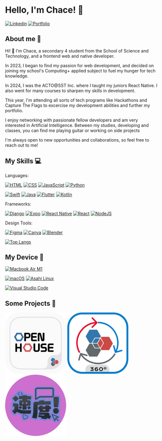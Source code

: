 # Hello, I'm Chace! 🫶
<a href="https://www.linkedin.com/in/chace-tan-ba72162ba/"><img alt="Linkedin" src="https://custom-icon-badges.demolab.com/badge/Lets connect!-0A66C2?logo=linkedin-white&logoColor=fff"></a>
<a href="https://chacesportfolio.vercel.app/"><img alt="Portfolio" src="https://img.shields.io/badge/My Portfolio-%23000000.svg?logo=vercel&logoColor=white"></a>


## About me 🤗

Hi! 👋 I'm Chace, a secondary 4 student from the School of Science and Technology, and a frontend web and native developer.

In 2023, I began to find my passion for web development, and decided on joining my school's Computing+ applied subject to fuel my hunger for tech knowledge.

In 2024, I was the ACTO@SST Inc. where I taught my juniors React Native. I also went for many courses to sharpen my skills in development.

This year, I'm attending all sorts of tech programs like Hackathons and Capture The Flags to excercise my development abilities and further my portfolio.

I enjoy networking with passionate fellow developers and am very interested in Artificial Intelligence. Between my studies, developing and classes, you can find me playing guitar or working on side projects

I'm always open to new opportunities and collaborations, so feel free to reach out to me! 
## My Skills 💻
Languages: 
<p>
    <a href="https://en.wikipedia.org/wiki/HTML"><img alt="HTML" src="https://img.shields.io/badge/HTML%20-%23E34F26.svg?logo=html5&logoColor=white"></a>
    <a href="https://en.wikipedia.org/wiki/CSS"><img alt="CSS" src="https://img.shields.io/badge/CSS%20-%231572B6.svg?logo=css3&logoColor=white"></a>
    <a href="https://en.wikipedia.org/wiki/JavaScript"><img alt="JavaScript" src="https://img.shields.io/badge/JavaScript%20-%23F7DF1E.svg?logo=javascript&logoColor=black"></a>
    <a href="https://en.wikipedia.org/wiki/Python_(programming_language)"><img alt="Python" src="https://img.shields.io/badge/Python%20-%2314354C.svg?logo=python&logoColor=white"></a>
    
[![Swift](https://img.shields.io/badge/Swift-F54A2A?logo=swift&logoColor=white)](#)
[![Java](https://img.shields.io/badge/Java-%23ED8B00.svg?logo=openjdk&logoColor=white)](#)
[![Flutter](https://img.shields.io/badge/Flutter-02569B?logo=flutter&logoColor=fff)](#)
[![Kotlin](https://img.shields.io/badge/Kotlin-%237F52FF.svg?logo=kotlin&logoColor=white)](#)


Frameworks: 

[![Django](https://img.shields.io/badge/Django-%23092E20.svg?logo=django&logoColor=white)](#)
[![Expo](https://img.shields.io/badge/Expo-000020?logo=expo&logoColor=fff)](#)
[![React Native](https://img.shields.io/badge/React_Native-%2320232a.svg?logo=react&logoColor=%2361DAFB)](#)
[![React](https://img.shields.io/badge/React-%2320232a.svg?logo=react&logoColor=%2361DAFB)](#)
[![NodeJS](https://img.shields.io/badge/Node.js-6DA55F?logo=node.js&logoColor=white)](#)

Design Tools: 

[![Figma](https://img.shields.io/badge/Figma-F24E1E?logo=figma&logoColor=white)](#)
[![Canva](https://img.shields.io/badge/Canva-%2300C4CC.svg?&logo=Canva&logoColor=white)](#)
[![Blender](https://img.shields.io/badge/Blender-%23F5792A.svg?logo=blender&logoColor=white)](#)


[![Top Langs](https://github-readme-stats.vercel.app/api/top-langs/?username=AceIsDumb)](https://github.com/anuraghazra/github-readme-stats)

## My Device 🐧
<p>
    <a href="#"><img alt="Macbook Air M1" src="https://img.shields.io/badge/Apple-MacBook_Air_2020-999999?style=for-the-badge&logo=apple&logoColor=white"></a>
</p>

[![macOS](https://img.shields.io/badge/macOS-000000?logo=apple&logoColor=F0F0F0)](#)  [![Asahi Linux](https://img.shields.io/badge/Asahi%20Linux-A61200?logo=asahilinux&logoColor=fff)](#)

[![Visual Studio Code](https://custom-icon-badges.demolab.com/badge/Visual%20Studio%20Code-0078d7.svg?logo=vsc&logoColor=white)](#)

## Some Projects 📁
<a href="https://github.com/sst-inc/openhouseapp2024"><img alt="SST Open House app" src="Open house.png" width="200"></a>
<a href="https://github.com/tedydevmac/virtualtour"><img alt="SST Virtual Tour" src="Virtual tour.png" width="200"></a>
<a href="https://github.com/AceIsDumb/sokudo"><img alt="Sokudo!" src="Sokudo.png" width="200"></a>
